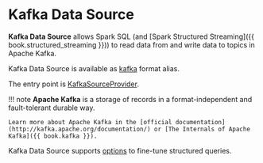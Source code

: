 # Kafka Data Source

**Kafka Data Source** allows Spark SQL (and [Spark Structured Streaming]({{ book.structured_streaming }})) to read data from and write data to topics in Apache Kafka.

Kafka Data Source is available as [kafka](KafkaSourceProvider.md#shortName) format alias.

The entry point is [KafkaSourceProvider](KafkaSourceProvider.md).

!!! note
    **Apache Kafka** is a storage of records in a format-independent and fault-tolerant durable way.

    Learn more about Apache Kafka in the [official documentation](http://kafka.apache.org/documentation/) or [The Internals of Apache Kafka]({{ book.kafka }}).

Kafka Data Source supports [options](options.md) to fine-tune structured queries.
